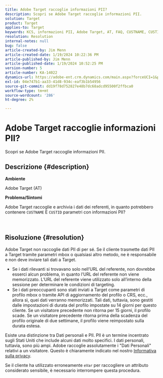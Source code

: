 ```yaml
---
title: Adobe Target raccoglie informazioni PII?
description: Scopri se Adobe Target raccoglie informazioni PII.
solution: Target
product: Target
applies-to: Target
keywords: KCS, informazioni PII, Adobe Target, AT, FAQ, CUSTNAME, CUSTID, mbox, Privacy Policy
resolution: Resolution
internal-notes: null
bug: false
article-created-by: Jim Menn
article-created-date: 1/19/2024 10:22:36 PM
article-published-by: Jim Menn
article-published-date: 1/19/2024 10:52:25 PM
version-number: 5
article-number: KA-14022
dynamics-url: https://adobe-ent.crm.dynamics.com/main.aspx?forceUCI=1&pagetype=entityrecord&etn=knowledgearticle&id=12532c3d-19b7-ee11-a569-6045bd006268
exl-id: 04e747b1-aa33-41d8-934c-eaf3b1b54956
source-git-commit: dd19f78d752827e48b7dc68adcd95500f2ffbca0
workflow-type: tm+mt
source-wordcount: '286'
ht-degree: 2%

---
```


# Adobe Target raccoglie informazioni PII?


Scopri se Adobe Target raccoglie informazioni PII.

## Descrizione {#description}


<b>Ambiente</b>

Adobe Target (AT)



<b>Problema/Sintomi</b>

Adobe Target raccoglie e archivia i dati dei referenti, in quanto potrebbero contenere `CUSTNAME` E `CUSTID` parametri con informazioni PII?
<br><br> <br>

## Risoluzione {#resolution}




Adobe Target non raccoglie dati PII di per sé. Se il cliente trasmette dati PII a Target tramite parametri mbox o qualsiasi altro metodo, ne è responsabile e non deve inviare tali dati a Target.



- Se i dati rilevanti si trovavano solo nell’URL del referente, non dovrebbe esserci alcun problema, in quanto l’URL del referente non viene memorizzato. L’URL del referente viene utilizzato solo all’interno della sessione per determinare le condizioni di targeting.
- Se i dati preoccupanti sono stati inviati a Target come parametri di profilo mbox o tramite API di aggiornamento del profilo o CRS, ecc., allora sì, quei dati verranno memorizzati. Tali dati, tuttavia, sono gestiti dalle impostazioni di durata del profilo impostate su 14 giorni per questo cliente. Se un visitatore precedente non ritorna per 15 giorni, il profilo scade. Se un visitatore precedente ritorna prima della scadenza del profilo originale di due settimane, il profilo viene reimpostato sulla durata estesa.


Esiste una distinzione tra Dati personali e PII. PII è un termine incentrato sugli Stati Uniti che include alcuni dati molto specifici. I dati personali, tuttavia, sono più ampi. Adobe raccoglie assolutamente i &quot;Dati Personali&quot; relativi a un visitatore. Questo è chiaramente indicato nel nostro [Informativa sulla privacy](https://www.adobe.com/it/privacy/marketing-cloud.html).



Se il cliente ha utilizzato erroneamente `eVar` per raccogliere un attributo considerato sensibile, è necessario interrompere questa procedura.
